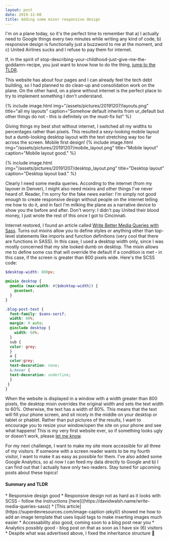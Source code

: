 ```yaml
---
layout: post
date: 2019-12-08
title: Adding some minor responsive design
---
```


 I'm on a plane today, so it's the perfect time to remember that a) I actually need to Google things every two minutes while writing any kind of code, b) responsive design is functionally just a buzzword to me at the moment, and c) United Airlines sucks and I refuse to pay them for internet. 

If, in the spirit of stop-describing-your-childhood-just-give-me-the-goddamn-recipe<!--link to the author of lot being mad about that here-->, you just want to know how to do the thing, <a href="#TLDR">jump to the TLDR</a>.  

This website has about four pages and I can already feel the tech debt building, so I had planned to do clean-up and consolidation work on the plane. 
On the other hand, on a plane without internet is the perfect place to try to implement something I don't understand.

{% include image.html
img="/assets/pictures/20191207/layouts.png"
title="all my layouts"
caption="Somehow default inherits from ur_default but other things do not - this is definitely on the must-fix list" %}

Giving things my best shot without internet, I switched all my widths to percentages rather than pixels. 
This resulted a sexy-looking mobile layout but a dumb-looking desktop layout with the text stretching way too far across the screen. 
Mobile first design!
{% include image.html
img="/assets/pictures/20191207/mobile_layout.png"
title="Mobile layout"
caption="Mobile layout good." %}
  
{% include image.html
img="/assets/pictures/20191207/desktop_layout.png"
title="Desktop layout"
caption="Desktop layout bad." %}

Clearly I need some media queries. 
According to the internet (from my layover in Denver), I might also need mixins and other things I've never heard of. 
Reader, I'm sorry for the fake news earlier: I'm simply not good enough to create responsive design without people on the internet telling me how to do it, and in fact I'm milking the plane as a narrative device to show you the before and after. 
Don't worry: I didn't pay United their blood money, I just wrote the rest of this once I got to Cincinnati.  

Internet restored, I found an article called [Write Better Media Queries with Sass](https://davidwalsh.name/write-media-queries-sass). 
Turns out mixins allow you to define styles or anything other than top-level statements like imports and function definitions (very cool that there are functions in SASS). 
In this case, I used a desktop width only, since I was mostly concerned that my site looked dumb on desktop. 
The mixin allows me to define some css that will override the default if a condition is met - in this case, if the screen is greater than 800 pixels wide.
Here's the SCSS code: 

```scss
$desktop-width: 800px;

@mixin desktop {
  @media (max-width: #{$desktop-width}) {
    @content;
  }
}

.blog-post-text {
  font-family: $sans-serif;
  width: 80%;
  margin: 0 auto;
  @include desktop {
    width: 60%;
  }
  sub {
  color: grey;
  }
  a {
  color:grey;
  text-decoration: none;
  &:hover {
  text-decoration: underline;
  }
 }
}
```

When the website is displayed in a window with a width greater than 800 pixels, the desktop mixin overrides the original width and sets the text width to 60%. 
Otherwise, the text has a width of 80%. 
This means that the text will fill your phone screen, and sit nicely in the middle on your desktop or tablet or phablet. 
Rather than put pictures of the results, I want to encourage you to resize your window/open the site on your phone and see what happens! 
This is my very first website ever, so if something looks ugly or doesn't work, please [let me know](/about.html#contact).

For my next challenge, I want to make my site more accessible for all three of my visitors. 
If someone with a screen reader wants to be my fourth visitor, I want to make it as easy as possible for them. 
I've also added some Google Analytics, so a) now I can feed my data directly to Google and b) I can find out that I actually have only two readers. 
Stay tuned for upcoming posts about these topics!

<h4 id="TLDR">Summary and TLDR</h4>
 * Responsive design good
 * Responsive design not as hard as it looks with SCSS - follow the instructions [here]((https://davidwalsh.name/write-media-queries-sass))
 * [This article](https://superdevresources.com/image-caption-jekyll/) showed me how to add an image template that uses liquid tags to make inserting images much easier
 * Accessability also good, coming soon to a blog post near you
 * Analytics possibly good - blog post on that as soon as I have six (6) visitors
 * Despite what was advertised above, I fixed the inheritance structure 🎉
